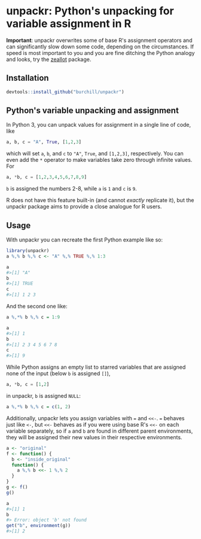unpackr: Python's unpacking for variable assignment in R
=======================================================

**Important**: unpackr overwrites some of base R's assignment operators and can significantly slow down some code, depending on the circumstances. If speed is most important to you and you are fine ditching the Python analogy and looks, try the [zeallot](https://github.com/r-lib/zeallot) package.


## Installation

```r
devtools::install_github("burchill/unpackr")
```

## Python's variable unpacking and assignment

In Python 3, you can unpack values for assignment in a single line of code, like

```python
a, b, c = "A", True, [1,2,3]
```

which will set `a`, `b`, and `c` to `"A"`, `True`, and `[1,2,3]`, respectively. You can even add the `*` operator to make variables take zero through infinite values. For

```python
a, *b, c = [1,2,3,4,5,6,7,8,9]
```

`b` is assigned the numbers 2-8, while `a` is `1` and `c` is `9`.

R does not have this feature built-in (and cannot *exactly* replicate it), but the unpackr package aims to provide a close analogue for R users.

## Usage

With unpackr you can recreate the first Python example like so:

```r
library(unpackr)
a %,% b %,% c <- "A" %,% TRUE %,% 1:3

a
#>[1] "A"
b
#>[1] TRUE
c
#>[1] 1 2 3
```

And the second one like:

```r
a %,*% b %,% c = 1:9

a
#>[1] 1
b
#>[1] 2 3 4 5 6 7 8
c
#>[1] 9
```

While Python assigns an empty list to starred variables that are assigned none of the input (below `b` is assigned `[]`),

```python
a, *b, c = [1,2]
```

in unpackr, `b` is assigned `NULL`:

```r
a %,*% b %,% c = c(1, 2)
```

Additionally, unpackr lets you assign variables with `=` and `<<-`. `=` behaves just like `<-`, but `<<-` behaves as if you were using base R's `<<-` on each variable separately, so if `a` and `b` are found in different parent environments, they will be assigned their new values in their respective environments.

```r
a <- "original"
f <- function() {
  b <- "inside_original"
  function() {
    a %,% b <<- 1 %,% 2
  }
}
g <- f()
g()

a
#>[1] 1
b
#> Error: object 'b' not found
get("b", environment(g))
#>[1] 2
```



